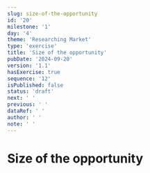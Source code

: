 ```yaml
---
slug: size-of-the-opportunity
id: '20'
milestone: '1'
day: '4'
theme: 'Researching Market'
type: 'exercise'
title: 'Size of the opportunity'
pubDate: '2024-09-20'
version: '1.1'
hasExercise: true
sequence: '12'
isPublished: false
status: 'draft'
next: ' '
previous: ' '
dataRef: ' '
author: ' '
note: ' '
---
```

# Size of the opportunity